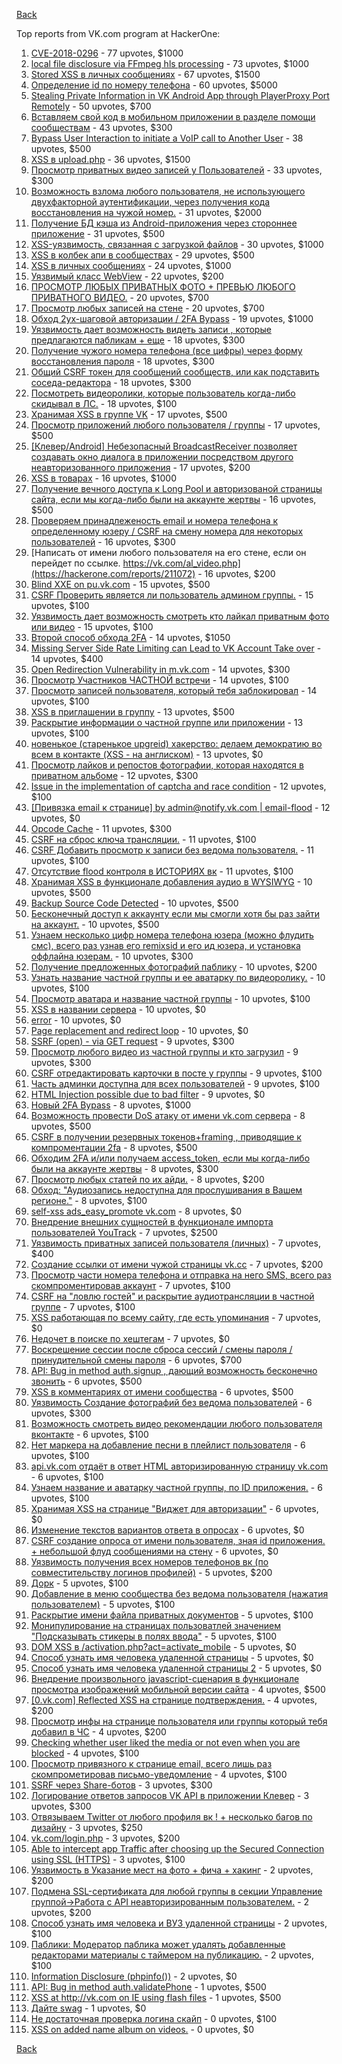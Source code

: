[Back](../README.md)

Top reports from VK.com program at HackerOne:

1. [CVE-2018-0296](https://hackerone.com/reports/377542) - 77 upvotes, $1000
2. [local file disclosure via FFmpeg hls processing](https://hackerone.com/reports/226756) - 73 upvotes, $1000
3. [Stored XSS в личных сообщениях](https://hackerone.com/reports/181823) - 67 upvotes, $1500
4. [Определение id по номеру телефона](https://hackerone.com/reports/331040) - 60 upvotes, $5000
5. [Stealing Private Information in VK Android App through PlayerProxy Port Remotely](https://hackerone.com/reports/292761) - 50 upvotes, $700
6. [Вставляем свой код в мобильном приложении в разделе помощи сообществам](https://hackerone.com/reports/433904) - 43 upvotes, $300
7. [Bypass User Interaction to initiate a VoIP call to Another User](https://hackerone.com/reports/386144) - 38 upvotes, $500
8. [XSS в upload.php](https://hackerone.com/reports/142135) - 36 upvotes, $1500
9. [Просмотр приватных видео записей у Пользователей](https://hackerone.com/reports/317985) - 33 upvotes, $300
10. [Возможность взлома любого пользователя, не использующего двухфакторной аутентификации, через получения кода восстановления на чужой номер.](https://hackerone.com/reports/219171) - 31 upvotes, $2000
11. [Получение БД кэша из Android-приложения через стороннее приложение](https://hackerone.com/reports/377582) - 31 upvotes, $500
12. [XSS-уязвимость, связанная с загрузкой файлов](https://hackerone.com/reports/375886) - 30 upvotes, $1000
13. [XSS в колбек апи в сообществах](https://hackerone.com/reports/261966) - 29 upvotes, $500
14. [XSS в личных сообщениях](https://hackerone.com/reports/281851) - 24 upvotes, $1000
15. [Уязвимый класс WebView](https://hackerone.com/reports/452835) - 22 upvotes, $200
16. [ПРОСМОТР ЛЮБЫХ ПРИВАТНЫХ ФОТО + ПРЕВЬЮ ЛЮБОГО ПРИВАТНОГО ВИДЕО.](https://hackerone.com/reports/330378) - 20 upvotes, $700
17. [Просмотр любых записей на стене](https://hackerone.com/reports/341675) - 20 upvotes, $700
18. [Обход 2ух-шаговой авторизации / 2FA Bypass](https://hackerone.com/reports/163834) - 19 upvotes, $1000
19. [Уязвимость дает возможность видеть записи , которые предлагаются пабликам + еще](https://hackerone.com/reports/106179) - 18 upvotes, $300
20. [Получение чужого номера телефона (все цифры) через форму восстановления пароля](https://hackerone.com/reports/350939) - 18 upvotes, $300
21. [Общий CSRF токен для сообщений сообществ, или как подставить соседа-редактора](https://hackerone.com/reports/315524) - 18 upvotes, $300
22. [Посмотреть видеоролики, которые пользователь когда-либо скидывал в ЛС.](https://hackerone.com/reports/223597) - 18 upvotes, $100
23. [Хранимая XSS в группе VK](https://hackerone.com/reports/266072) - 17 upvotes, $500
24. [Просмотр приложений любого пользователя / группы](https://hackerone.com/reports/364095) - 17 upvotes, $500
25. [[Клевер/Android] Небезопасный BroadcastReceiver позволяет создавать окно диалога в приложении посредством другого неавторизованного приложения](https://hackerone.com/reports/394332) - 17 upvotes, $200
26. [XSS в товарах](https://hackerone.com/reports/273365) - 16 upvotes, $1000
27. [Получение вечного доступа к Long Pool и авторизованой страницы сайта, если мы когда-либо были на аккаунте жертвы](https://hackerone.com/reports/337734) - 16 upvotes, $500
28. [Проверяем принадлеженость email и номера телефона к определенному юзеру / CSRF на смену номера для некоторых пользователей](https://hackerone.com/reports/388236) - 16 upvotes, $300
29. [Написать от имени любого пользователя на его стене, если он перейдет по ссылке. https://vk.com/al_video.php](https://hackerone.com/reports/211072) - 16 upvotes, $200
30. [Blind XXE on pu.vk.com](https://hackerone.com/reports/296622) - 15 upvotes, $500
31. [CSRF Проверить является ли пользователь админом группы.](https://hackerone.com/reports/250386) - 15 upvotes, $100
32. [Уязвимость дает возможность смотреть кто лайкал приватным фото или видео](https://hackerone.com/reports/92113) - 15 upvotes, $100
33. [Второй способ обхода 2FA](https://hackerone.com/reports/167121) - 14 upvotes, $1050
34. [Missing Server Side Rate Limiting can Lead to VK Account Take over](https://hackerone.com/reports/202740) - 14 upvotes, $400
35. [Open Redirection Vulnerability in m.vk.com](https://hackerone.com/reports/347645) - 14 upvotes, $300
36. [Просмотр Участников ЧАСТНОЙ встречи](https://hackerone.com/reports/261764) - 14 upvotes, $100
37. [Просмотр записей пользователя, который тебя заблокировал](https://hackerone.com/reports/369063) - 14 upvotes, $100
38. [XSS в приглашении в группу](https://hackerone.com/reports/269940) - 13 upvotes, $500
39. [Раскрытие информации о частной группе или приложении](https://hackerone.com/reports/216289) - 13 upvotes, $100
40. [новенькое (старенькое upgreid) хакерство: делаем демократию во всем в контакте (XSS - на англиском)](https://hackerone.com/reports/316946) - 13 upvotes, $0
41. [Просмотр лайков и репостов фотографии, которая находятся в приватном альбоме](https://hackerone.com/reports/64754) - 12 upvotes, $300
42. [Issue in the implementation of captcha and race condition](https://hackerone.com/reports/67562) - 12 upvotes, $100
43. [[Привязка email к странице] by admin@notify.vk.com | email-flood](https://hackerone.com/reports/344223) - 12 upvotes, $0
44. [Opcode Cache](https://hackerone.com/reports/308355) - 11 upvotes, $300
45. [CSRF на сброс ключа трансляции.](https://hackerone.com/reports/230688) - 11 upvotes, $100
46. [CSRF Добавить просмотр к записи без ведома пользователя.](https://hackerone.com/reports/252324) - 11 upvotes, $100
47. [Отсутствие flood контроля в ИСТОРИЯХ вк](https://hackerone.com/reports/249786) - 11 upvotes, $100
48. [Хранимая XSS в функционале добавления аудио в WYSIWYG](https://hackerone.com/reports/274112) - 10 upvotes, $500
49. [Backup Source Code Detected](https://hackerone.com/reports/309537) - 10 upvotes, $500
50. [Бесконечный доступ к аккаунту если мы смогли хотя бы раз зайти на аккаунт.](https://hackerone.com/reports/596363) - 10 upvotes, $500
51. [Узнаем несколько цифр номера телефона юзера (можно флудить смс), всего раз узнав его remixsid и его ид юзера, и установка оффлайна юзерам.](https://hackerone.com/reports/390126) - 10 upvotes, $300
52. [Получение предложенных фотографий паблику](https://hackerone.com/reports/227781) - 10 upvotes, $200
53. [Узнать название частной группы и ее аватарку по видеоролику.](https://hackerone.com/reports/247072) - 10 upvotes, $100
54. [Просмотр аватара и название частной группы](https://hackerone.com/reports/246085) - 10 upvotes, $100
55. [XSS в названии сервера](https://hackerone.com/reports/262010) - 10 upvotes, $0
56. [error](https://hackerone.com/reports/309594) - 10 upvotes, $0
57. [Page replacement and redirect loop](https://hackerone.com/reports/64529) - 10 upvotes, $0
58. [SSRF (open) - via GET request](https://hackerone.com/reports/180527) - 9 upvotes, $300
59. [Просмотр любого видео из частной группы и кто загрузил](https://hackerone.com/reports/319674) - 9 upvotes, $300
60. [CSRF отредактировать карточки в посте у группы](https://hackerone.com/reports/307382) - 9 upvotes, $100
61. [Часть админки доступна для всех пользователей](https://hackerone.com/reports/341637) - 9 upvotes, $100
62. [HTML Injection possible due to bad filter](https://hackerone.com/reports/198907) - 9 upvotes, $0
63. [Новый 2FA Bypass](https://hackerone.com/reports/179421) - 8 upvotes, $1000
64. [Возможность провести DoS атаку от имени vk.com сервера](https://hackerone.com/reports/183352) - 8 upvotes, $500
65. [CSRF в получении резервных токенов+framing , приводящие к компроментации 2fa](https://hackerone.com/reports/90165) - 8 upvotes, $500
66. [Обходим 2FA и/или получаем access_token, если мы когда-либо были на аккаунте жертвы](https://hackerone.com/reports/316078) - 8 upvotes, $300
67. [Просмотр любых статей по их айди.](https://hackerone.com/reports/589400) - 8 upvotes, $200
68. [Обход: "Аудиозапись недоступна для прослушивания в Вашем регионе."](https://hackerone.com/reports/208654) - 8 upvotes, $100
69. [self-xss ads_easy_promote vk.com](https://hackerone.com/reports/293581) - 8 upvotes, $0
70. [Внедрение внешних сущностей в функционале импорта пользователей YouTrack](https://hackerone.com/reports/114476) - 7 upvotes, $2500
71. [Уязвимость приватных записей пользователя (личных)](https://hackerone.com/reports/65966) - 7 upvotes, $400
72. [Создание ссылки от имени чужой страницы vk.cc](https://hackerone.com/reports/212046) - 7 upvotes, $200
73. [Просмотр части номера телефона и отправка на него SMS, всего раз скомпроментировав аккаунт](https://hackerone.com/reports/301572) - 7 upvotes, $100
74. [CSRF на "ловлю гостей" и раскрытие аудиотрансляции в частной группе](https://hackerone.com/reports/301631) - 7 upvotes, $100
75. [XSS работающая по всему сайту, где есть упоминания](https://hackerone.com/reports/292997) - 7 upvotes, $0
76. [Недочет в поиске по хештегам](https://hackerone.com/reports/92271) - 7 upvotes, $0
77. [Воскрешение сессии после сброса сессий / смены пароля / принудительной смены пароля](https://hackerone.com/reports/207062) - 6 upvotes, $700
78. [API: Bug in method auth.signup , дающий возможность бесконечно звонить](https://hackerone.com/reports/107877) - 6 upvotes, $500
79. [XSS в комментариях от имени сообщества](https://hackerone.com/reports/264445) - 6 upvotes, $500
80. [Уязвимость Создание фотографий без ведома пользователей](https://hackerone.com/reports/72775) - 6 upvotes, $300
81. [Возможность смотреть видео рекомендации любого пользователя вконтакте](https://hackerone.com/reports/196937) - 6 upvotes, $100
82. [Нет маркера на добавление песни в плейлист пользователя](https://hackerone.com/reports/242408) - 6 upvotes, $100
83. [api.vk.com отдаёт в ответ HTML авторизированную страницу vk.com](https://hackerone.com/reports/219657) - 6 upvotes, $100
84. [Узнаем название и аватарку частной группы, по ID приложения.](https://hackerone.com/reports/270119) - 6 upvotes, $100
85. [Хранимая XSS на странице "Виджет для авторизации"](https://hackerone.com/reports/273960) - 6 upvotes, $0
86. [Изменение текстов вариантов ответа в опросах](https://hackerone.com/reports/107664) - 6 upvotes, $0
87. [CSRF создание опроса от имени пользователя, зная id приложения. + небольшой флуд сообщениями на стену](https://hackerone.com/reports/288540) - 6 upvotes, $0
88. [Уязвимость получения всех номеров телефонов вк (по совместительству логинов профилей)](https://hackerone.com/reports/67317) - 5 upvotes, $200
89. [Дорк](https://hackerone.com/reports/117902) - 5 upvotes, $100
90. [Добавление в меню сообщества без ведома пользователя (нажатия пользователем)](https://hackerone.com/reports/106806) - 5 upvotes, $100
91. [Раскрытие имени файла приватных документов](https://hackerone.com/reports/219715) - 5 upvotes, $100
92. [Монипулирование на страницах пользоватлей значением "Подсказывать стикеры в полях ввода"](https://hackerone.com/reports/300622) - 5 upvotes, $100
93. [DOM XSS в /activation.php?act=activate_mobile](https://hackerone.com/reports/146939) - 5 upvotes, $0
94. [Способ узнать имя человека удаленной страницы](https://hackerone.com/reports/193419) - 5 upvotes, $0
95. [Способ узнать имя человека удаленной страницы 2](https://hackerone.com/reports/193759) - 5 upvotes, $0
96. [Внедрение произвольного javascript-сценария в функционале просмотра изображений мобильной версии сайта](https://hackerone.com/reports/80298) - 4 upvotes, $500
97. [[0.vk.com] Reflected XSS на странице подтверждения.](https://hackerone.com/reports/502819) - 4 upvotes, $200
98. [Просмотр инфы на странице пользователя или группы который тебя добавил в ЧС](https://hackerone.com/reports/505347) - 4 upvotes, $200
99. [Checking whether user liked the media or not even when you are blocked](https://hackerone.com/reports/111417) - 4 upvotes, $100
100. [Просмотр привязного к странице email, всего лишь раз скомпрометировав письмо-уведомление](https://hackerone.com/reports/223172) - 4 upvotes, $100
101. [SSRF через Share-ботов](https://hackerone.com/reports/197365) - 3 upvotes, $300
102. [Логирование ответов запросов VK API в приложении Клевер](https://hackerone.com/reports/475177) - 3 upvotes, $300
103. [Отвязываем Twitter от любого профиля вк ! + несколько багов по дизайну](https://hackerone.com/reports/71337) - 3 upvotes, $250
104. [vk.com/login.php](https://hackerone.com/reports/116764) - 3 upvotes, $200
105. [Able to intercept app Traffic after choosing up the Secured Connection using SSL (HTTPS)](https://hackerone.com/reports/64731) - 3 upvotes, $100
106. [Уязвимость в Указание мест на фото + фича + хакинг](https://hackerone.com/reports/66235) - 2 upvotes, $200
107. [Подмена SSL-сертификата для любой группы в секции Управление группой->Работа с API неавторизированным пользователем.](https://hackerone.com/reports/215326) - 2 upvotes, $200
108. [Способ узнать имя человека и ВУЗ удаленной страницы](https://hackerone.com/reports/93020) - 2 upvotes, $100
109. [Паблики: Модератор паблика может удалять добавленные редакторами материалы с таймером на публикацию.](https://hackerone.com/reports/148467) - 2 upvotes, $100
110. [Information Disclosure (phpinfo())](https://hackerone.com/reports/531146) - 2 upvotes, $0
111. [API: Bug in method auth.validatePhone](https://hackerone.com/reports/64963) - 1 upvotes, $500
112. [XSS at http://vk.com on IE using flash files](https://hackerone.com/reports/66121) - 1 upvotes, $500
113. [Дайте swag](https://hackerone.com/reports/665688) - 1 upvotes, $0
114. [Не достаточная проверка логина скайп](https://hackerone.com/reports/65330) - 0 upvotes, $100
115. [XSS on added name album on videos.](https://hackerone.com/reports/65324) - 0 upvotes, $0


[Back](../README.md)